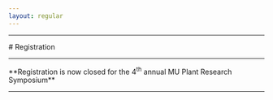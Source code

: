```yaml
---
layout: regular
---
```


<hr style="clear: both;" />
# Registration 
<hr style="clear: both;" />
**Registration is now closed for the 4<sup>th</sup> annual MU Plant Research Symposium** <br />
<hr style="clear: both;" />
